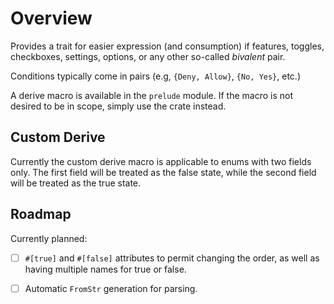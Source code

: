 # Overview

Provides a trait for easier expression (and consumption) if features, toggles,
checkboxes, settings, options, or any other so-called _bivalent_ pair.

Conditions typically come in pairs (e.g, `{Deny, Allow}`, `{No, Yes}`, etc.)

A derive macro is available in the `prelude` module. If the macro is not
desired to be in scope, simply use the crate instead.

## Custom Derive

Currently the custom derive macro is applicable to enums with two fields only.
The first field will be treated as the false state, while the second field
will be treated as the true state.

## Roadmap

Currently planned:

 - [ ] `#[true]` and `#[false]` attributes to permit changing the order, as
 well as having multiple names for true or false.
 - [ ] Automatic `FromStr` generation for parsing.

